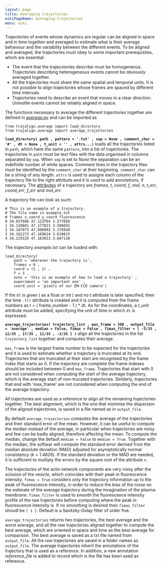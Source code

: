 ```yaml
---
layout: page
title: Averaging trajectories
wikiPageName: Averaging-trajectories
menu: wiki
---
```


Trajectories of events whose dynamics are regular can be aligned in space and in time together and averaged to estimate what is their average behaviour and the variability between the different events. 
To be aligned and averaged, the trajectories must obey to some important prerequisites, which are essential:
* The event that the trajecotories describe must be homogeneous. Trajectories describing heterogeneous events cannot be obviously averaged together.
* All the trajectories must share the same spatial and temporal units. It is not possible to align trajectories whose frames are spaced by different time intervals.
* Trajectories need to describe an event that moves in a clear direction. Unmotile events cannot be reliably aligned in space. 

The functions necessary to average the different trajectories together are defined in [average.py](https://github.com/apicco/trajectory_alignment/tree/master/trajalign) and can be imported as

	from trajalign.average import load_directory
	from trajalign.average import average_trajectories
    
**`load_directory( path , pattern = '.txt' , sep = None , comment_char = '#' , dt = None , t_unit = '' , attrs...)`** loads all the trajectories listed in `path`, which have the same `pattern`, into a list of trajectories. The trajectories in `path` must be text files with the data organised in columns separated by `sep`. When `sep` is set to _None_ the separation can be an indefinite number of white spaces. Comment lines in the trajectory files must be identified by the `comment_char` at their beginning. `comment_char` can be a string of any length. `attrs` is used to assigne each column of the trajectory file to the right attribute and it is used to add annotations, if necessary. The [attributes](The-trajectory-class#trajectory-attributes) of a trajectory are _frames_, _t_, _coord_, _f_, _mol_, _n_, _t_err_, _coord_err_, _f_err_ and _mol_err_. 

A trajectory file can look as such:

	# This is an example of a trajectory. 
	# The file name is example.txt
	# frames x_coord y_coord fluorescence
	0 34.037666 47.123764 3.577058
	1 34.128681 47.177021 3.506692
	2 34.187073 47.090092 3.378920
	3 34.162273 47.169624 3.616615
	4 34.225525 47.163013 3.667110

The trajectory _example.txt_ can be loaded with:

	load_directory( 
		path = 'wherever the trajectory is',
		frames = 0 ,
		coord = (1 , 2) ,
		f = 3 ,
		note = 'this is an example of how to load a trajectory' ,
		experiment = 'an important one' ,
		coord_unit = 'pixels of our EM-CCD camera')

If the `dt` is given ( as a float or int ) and no _t_ attribute is later specified, then the time `.t()` attribute is created and it is computed from the frame numbers as t = ( frame_number - 1 ) * dt. As for the coordinates, a _t_unit_ attribute must be added, specifying the unit of time in which `dt` is expressed.

**`average_trajectories( trajectory_list , max_frame = 500 , output_file = 'average' , median = False, fimax = False , fimax_filter = [ -3/35 , 12/35 , 17/35 , 12/35 , -3/35 ] )`** align all the trajectories in the list `trajectory_list` together and computes their average. 

`max_frame` is the largest frame number to be expected for the trajectories and it is used to estimate whether a trajectory is truncated at its end. Trajectories that are truncated at their start are recognised by the frame index that starts as 0. If the trajectory are complete the frame indexes should be included between 0 and `max_frame`. 
Trajectories that start with 0 are not considered when computing the start of the average trajectory, which is the average start of non-trucated trajectories.
Similarly, trajectories that end with 'max_frame' are not considered when computing the end of the average trajectory.

All trajectories are used as a reference to align all the remaining trajectories together. The best alignment, which is the one that minimise the dispersion of the aligned trajectories, is saved in a file named as in `output_file`. 

By default `average_trajectories` computes the average of the trajectories and their standard error of the mean. However, it can be useful to compute the median instead of the average, in particular when trajectories are noisy and few can be badly aligned, therefore affecting the mean. To compute the median, change the default `median = False` to `median = True`. Together with the median, the softwar will compute the standard error derived from the median absolute deviation (MAD) adjusted for asymptotically normal consistency (_k = 1.4826_).  If the standard deviation or the MAD are needed, it is sufficient to multiply the errors by the square root of the attribute `n`.

The trajectories of the actin network components are very noisy after the scission of the vesicle, which coincides with their peak in fluorescence intensity. `fimax = True` considers only the trajectory information up to the peak of fluorescence intensity, in order to reduce the bias of the noise on the estimate of the average trajectory during the invagination of the plasma membrane. `fimax_filter` is used to smooth the fluorescence intensity profile of the raw trajectories before computing where the peak in fluorescence intensity is. If no smoothing is desired then `fimax_filter` shoudl be `[ 1 ]`. Default is a Savitzky-Golay filter of order five.

`average_trajectories` returns two trajectories, the best average and the worst average, and all the raw trajectories aligned together to compute the best average, which are oriented in space and time as the best average for comparison. 
The best average is saved as a txt file named from `output_file`. All the raw trajectories are saved in a folder names as `output_file`. The average trajectories inherit the annotations of the trajectory that is used as a reference. In addition, a new annotation _reference_file_ is added to record which is the file has been used as reference.
